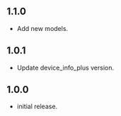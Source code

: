## 1.1.0

- Add new models.

## 1.0.1

- Update device_info_plus version.

## 1.0.0

- initial release.
